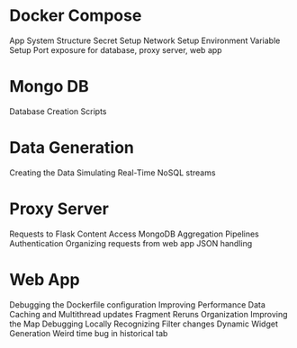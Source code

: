 # Docker Compose
App System Structure
Secret Setup
Network Setup
Environment Variable Setup
Port exposure for database, proxy server, web app

# Mongo DB
Database Creation Scripts

# Data Generation
Creating the Data
Simulating Real-Time NoSQL streams

# Proxy Server
Requests to Flask Content Access
MongoDB Aggregation Pipelines
Authentication
Organizing requests from web app
JSON handling

# Web App
Debugging the Dockerfile configuration
Improving Performance
Data Caching and Multithread updates
Fragment Reruns
Organization
Improving the Map
Debugging Locally
Recognizing Filter changes
Dynamic Widget Generation
Weird time bug in historical tab
